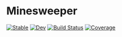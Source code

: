 # Minesweeper

[![Stable](https://img.shields.io/badge/docs-stable-blue.svg)](https://LilithHafner.github.io/Minesweeper.jl/stable/)
[![Dev](https://img.shields.io/badge/docs-dev-blue.svg)](https://LilithHafner.github.io/Minesweeper.jl/dev/)
[![Build Status](https://github.com/LilithHafner/Minesweeper.jl/actions/workflows/CI.yml/badge.svg?branch=main)](https://github.com/LilithHafner/Minesweeper.jl/actions/workflows/CI.yml?query=branch%3Amain)
[![Coverage](https://codecov.io/gh/LilithHafner/Minesweeper.jl/branch/main/graph/badge.svg)](https://codecov.io/gh/LilithHafner/Minesweeper.jl)
